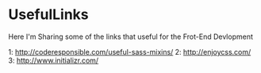 # UsefulLinks

Here I'm Sharing some of the links that useful for the Frot-End Devlopment



1: http://coderesponsible.com/useful-sass-mixins/
2: http://enjoycss.com/
3: http://www.initializr.com/

